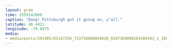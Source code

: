 ```yaml
---
layout: gram
time: 1559142069
caption: "Dang! Pittsburgh got it going on, y'all."
latitude: 40.4411
longitude: -79.9975
media:
- media/posts/201905/61147256_723750868044620_6597360098264384393_n_18043164538090841.jpg
---
```

